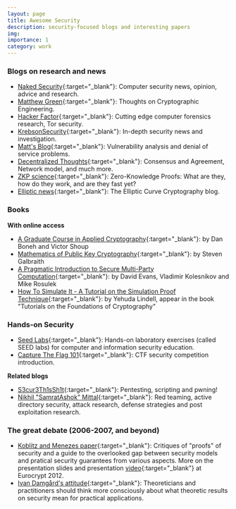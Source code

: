 ```yaml
---
layout: page
title: Awesome Security
description: security-focused blogs and interesting papers
img: 
importance: 1
category: work
---
```


### Blogs on research and news

- [Naked Security](https://nakedsecurity.sophos.com/){:target="\_blank"}: Computer security news, opinion, advice and research.
- [Matthew Green](https://blog.cryptographyengineering.com/){:target="\_blank"}: Thoughts on Cryptographic Engineering.
- [Hacker Factor](https://www.hackerfactor.com/){:target="\_blank"}: Cutting edge computer forensics research, Tor security.
- [KrebsonSecurity](https://krebsonsecurity.com/){:target="\_blank"}: In-depth security news and investigation.
- [Matt's Blog](https://matts-words.blogspot.com/){:target="\_blank"}: Vulnerability analysis and denial of service problems.
- [Decentralized Thoughts](https://decentralizedthoughts.github.io/){:target="\_blank"}: Consensus and Agreement, Network model, and much more.
- [ZKP science](https://zkp.science/){:target="\_blank"}: Zero-Knowledge Proofs: What are they, how do they work, and are they fast yet?
- [Elliptic news](https://ellipticnews.wordpress.com/){:target="\_blank"}: The Elliptic Curve Cryptography blog.

### Books

**With online access**
- [A Graduate Course in Applied Cryptography](http://toc.cryptobook.us/){:target="\_blank"}: by Dan Boneh and Victor Shoup
- [Mathematics of Public Key Cryptography](https://www.math.auckland.ac.nz/~sgal018/crypto-book/crypto-book.html){:target="\_blank"}: by Steven Galbraith
- [A Pragmatic Introduction to Secure Multi-Party Computation](https://securecomputation.org/){:target="\_blank"}: by David Evans, Vladimir Kolesnikov and Mike Rosulek
- [How To Simulate It - A Tutorial on the Simulation Proof Technique](https://eprint.iacr.org/2016/046){:target="\_blank"}: by Yehuda Lindell, appear in the book "Tutorials on the Foundations of Cryptography"


### Hands-on Security
- [Seed Labs](https://seedsecuritylabs.org/){:target="\_blank"}: Hands-on laboratory exercises (called SEED labs) for computer and information security education.
- [Capture The Flag 101](https://ctf101.org/){:target="\_blank"}: CTF security competition introduction.

**Related blogs**

- [S3cur3Th1sSh1t](https://s3cur3th1ssh1t.github.io/){:target="\_blank"}: Pentesting, scripting and pwning!
- [Nikhil "SamratAshok" Mittal](https://www.labofapenetrationtester.com/){:target="\_blank"}: Red teaming, active directory security, attack research, defense strategies and post exploitation research.

### The great debate (2006-2007, and beyond)

- [Koblitz and Menezes paper](https://eprint.iacr.org/2019/1336.pdf){:target="\_blank"}: Critiques of "proofs" of security and a guide to the overlooked gap between security models and pratical security guarantees from various aspects. More on the presentation slides and presentation [video](https://www.youtube.com/watch?v=l56ORg5xXkk&ab_channel=TheIACR){:target="\_blank"} at Eurocrypt 2012.
- [Ivan Damgård's attitude](https://users-cs.au.dk/~ivan/positionpaper.pdf){:target="\_blank"}: Theoreticians and practitioners should think more consciously about what theoretic results on security mean for practical applications.


